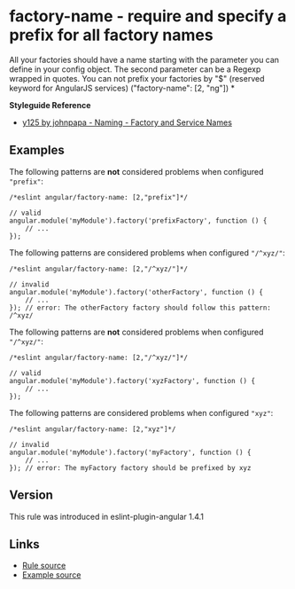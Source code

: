 <!-- WARNING: Generated documentation. Edit docs and examples in the rule and examples file ('rules/factory-name.js', 'examples/factory-name.js'). -->

# factory-name - require and specify a prefix for all factory names

All your factories should have a name starting with the parameter you can define in your config object.
The second parameter can be a Regexp wrapped in quotes.
You can not prefix your factories by "$" (reserved keyword for AngularJS services) ("factory-name":  [2, "ng"])
*

**Styleguide Reference**

* [y125 by johnpapa - Naming - Factory and Service Names](https://github.com/johnpapa/angular-styleguide/blob/master/a1/README.md#style-y125)

## Examples

The following patterns are **not** considered problems when configured `"prefix"`:

    /*eslint angular/factory-name: [2,"prefix"]*/

    // valid
    angular.module('myModule').factory('prefixFactory', function () {
        // ...
    });

The following patterns are considered problems when configured `"/^xyz/"`:

    /*eslint angular/factory-name: [2,"/^xyz/"]*/

    // invalid
    angular.module('myModule').factory('otherFactory', function () {
        // ...
    }); // error: The otherFactory factory should follow this pattern: /^xyz/

The following patterns are **not** considered problems when configured `"/^xyz/"`:

    /*eslint angular/factory-name: [2,"/^xyz/"]*/

    // valid
    angular.module('myModule').factory('xyzFactory', function () {
        // ...
    });

The following patterns are considered problems when configured `"xyz"`:

    /*eslint angular/factory-name: [2,"xyz"]*/

    // invalid
    angular.module('myModule').factory('myFactory', function () {
        // ...
    }); // error: The myFactory factory should be prefixed by xyz

## Version

This rule was introduced in eslint-plugin-angular 1.4.1

## Links

* [Rule source](../rules/factory-name.js)
* [Example source](../examples/factory-name.js)
